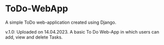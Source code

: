 # ToDo-WebApp
 A simple ToDo web-application created using Django.
 
 v.1.0: Uploaded on 14.04.2023. A basic To Do Web-App in which users can add, view and delete Tasks.
